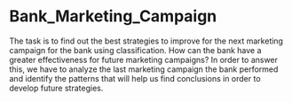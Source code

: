 # Bank_Marketing_Campaign
The task is to find out the best strategies to improve for the next marketing campaign for the bank using classification. How can the bank have a greater effectiveness for future marketing campaigns? In order to answer this, we have to analyze the last marketing campaign the bank performed and identify the patterns that will help us find conclusions in order to develop future strategies.
